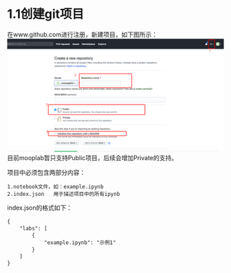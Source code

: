# 1.1创建git项目

在www.github.com进行注册，新建项目，如下图所示：![](/assets/import.png)目前mooplab暂只支持Public项目，后续会增加Private的支持。

项目中必须包含两部分内容：

```
1.notebook文件，如：example.ipynb
2.index.json   用于描述项目中的所有ipynb
```

index.json的格式如下：

```
{
    "labs": [
        {
            "example.ipynb": "示例1"
        }
    ]
}
```



